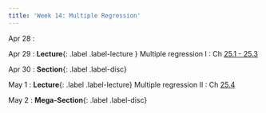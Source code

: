 ```yaml
---
title: 'Week 14: Multiple Regression'
---
```


Apr 28
:

Apr 29
: **Lecture**{: .label .label-lecture } Multiple regression I
    : Ch [25.1 - 25.3](http://prob140.org/textbook/content/Chapter_25/00_Multiple_Regression.html#)

Apr 30
: **Section**{: .label .label-disc}

May 1
: **Lecture**{: .label .label-lecture} Multiple regression II
    : Ch [25.4](http://prob140.org/textbook/content/Chapter_25/04_Multiple_Regression.html)

May 2
: **Mega-Section**{: .label .label-disc}